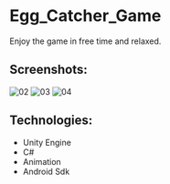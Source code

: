 # Egg_Catcher_Game
Enjoy the game in free time and relaxed.
## Screenshots:

![02](https://user-images.githubusercontent.com/86840180/235327027-d3203910-adaa-476c-8d89-361c169d81a8.jpg)
![03](https://user-images.githubusercontent.com/86840180/235327168-014a6cbe-e062-4e69-857b-d16ef3d4d6c3.jpg)
![04](https://user-images.githubusercontent.com/86840180/235327176-dfcfe3e5-b56b-4694-abfd-b652077ec611.jpg)



## Technologies:
* Unity Engine
* C#
* Animation
* Android Sdk
